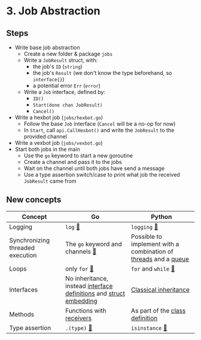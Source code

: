 # 3. Job Abstraction

## Steps

* Write base job abstraction
  * Create a new folder & package `jobs`
  * Write a `JobResult` struct, with:
    * the job's `ID` (`string`)
    * the job's `Result` (we don't know the type beforehand, so `interface{}`)
    * a potential error `Err` (`error`)
  * Write a `Job` interface, defined by:
    * `ID()`
    * `Start(done chan JobResult)`
    * `Cancel()`
* Write a hexbot job (`jobs/hexbot.go`)
  * Follow the base `Job` interface (`Cancel` will be a no-op for now)
  * In `Start`, call `api.CallHexbot()` and write the `JobResult` to the provided channel
* Write a vexbot job (`jobs/vexbot.go`)
* Start both jobs in the main
  * Use the `go` keyword to start a new goroutine
  * Create a channel and pass it to the jobs
  * Wait on the channel until both jobs have send a message
  * Use a type assertion switch/case to print what job the received `JobResult` came from

## New concepts

| Concept | Go | Python |
|---|---|---|
| Logging | `log` [🔗](https://golang.org/pkg/log/) | `logging` [🔗](https://docs.python.org/3/library/logging.html) |
| Synchronizing threaded execution | The `go` keyword and channels [🔗](https://tour.golang.org/concurrency/2) | Possible to implement with a combination of [threads](https://docs.python.org/3.7/library/threading.html) and a [queue](https://docs.python.org/3/library/queue.html) |
| Loops | only `for` [🔗](https://tour.golang.org/flowcontrol/1) | `for` and `while` [🔗](https://www.learnpython.org/en/Loops) |
| Interfaces | No inheritance, instead [interface definitions](https://tour.golang.org/methods/10) and [struct embedding](https://golang.org/doc/effective_go.html#embedding) | [Classical inheritance](https://www.w3schools.com/python/python_inheritance.asp) |
| Methods | Functions with [receivers](https://tour.golang.org/methods/1) | As part of the [class definition](https://docs.python.org/3/tutorial/classes.html#class-objects) |
| Type assertion | `.(type)` [🔗](https://tour.golang.org/methods/15) | `isinstance` [🔗](https://docs.python.org/3.7/library/functions.html#isinstance) |
